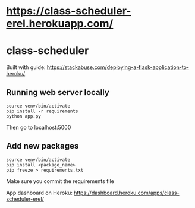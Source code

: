 # https://class-scheduler-erel.herokuapp.com/
# class-scheduler
Built with guide: https://stackabuse.com/deploying-a-flask-application-to-heroku/

## Running web server locally
```
source venv/bin/activate
pip install -r requirements
python app.py
```
Then go to localhost:5000

## Add new packages
```
source venv/bin/activate
pip install <package_name>
pip freeze > requirements.txt
```
Make sure you commit the requirements file

App dashboard on Heroku: https://dashboard.heroku.com/apps/class-scheduler-erel/